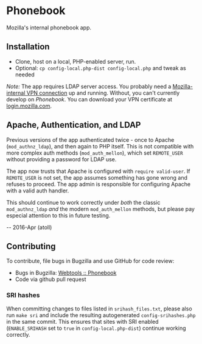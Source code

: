 # Phonebook
Mozilla's internal phonebook app.

## Installation
* Clone, host on a local, PHP-enabled server, run.
* Optional: `cp config-local.php-dist config-local.php` and tweak as needed

*Note:* The app requires LDAP server access. You probably need a [Mozilla-internal VPN connection](https://mana.mozilla.org/wiki/display/SD/VPN) up and running. Without, you can't currently develop on *Phonebook*. You can download your VPN certificate at [login.mozilla.com](https://login.mozilla.com).

## Apache, Authentication, and LDAP

Previous versions of the app authenticated twice - once to Apache (`mod_authnz_ldap`), and then again to PHP itself. This is not compatible with more complex auth methods (`mod_auth_mellon`), which set `REMOTE_USER` without providing a password for LDAP use.

The app now trusts that Apache is configured with `require valid-user`. If `REMOTE_USER` is not set, the app assumes something has gone wrong and refuses to proceed. The app admin is responsible for configuring Apache with a valid auth handler.

This should continue to work correctly under *both* the classic `mod_authnz_ldap` *and* the modern `mod_auth_mellon` methods, but please pay especial attention to this in future testing.

-- 2016-Apr (atoll)

## Contributing

To contribute, file bugs in Bugzilla and use GitHub for code review:

* Bugs in Bugzilla: [Webtools :: Phonebook](https://bugzilla.mozilla.org/buglist.cgi?component=Phonebook&product=Webtools&resolution=---)
* Code via github pull request

### SRI hashes

When committing changes to files listed in `srihash_files.txt`, please also run `make sri` and include the resulting autogenerated `config-srihashes.php` in the same commit. This ensures that sites with SRI enabled (`ENABLE_SRIHASH` set to `true` in `config-local.php-dist`) continue working correctly.
